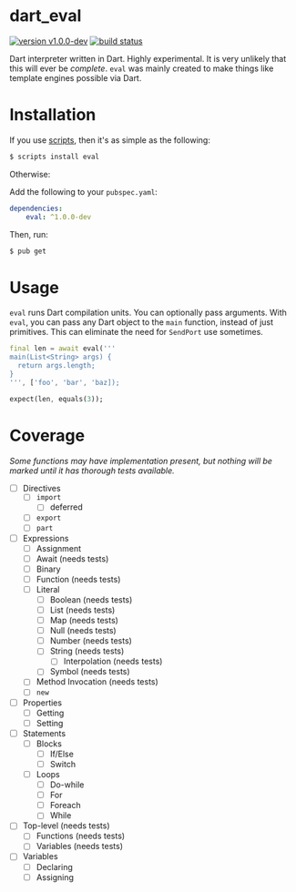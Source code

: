 # dart_eval

[![version v1.0.0-dev](https://img.shields.io/badge/pub-v1.0.0--dev-red.svg)](https://pub.dartlang.org/packages/eval)
[![build status](https://travis-ci.org/thosakwe/dart_eval.svg)](https://travis-ci.org/thosakwe/dart_eval)

Dart interpreter written in Dart. Highly experimental. It is very unlikely that this will ever be *complete*.
`eval` was mainly created to make things like template engines possible via Dart.

# Installation
If you use [scripts](https://github.com/thosakwe/dart_scripts), then it's as simple as the following:

```bash
$ scripts install eval
```

Otherwise:

Add the following to your `pubspec.yaml`:

```yaml
dependencies:
    eval: ^1.0.0-dev
```

Then, run:

```bash
$ pub get
```

# Usage
`eval` runs Dart compilation units. You can optionally pass arguments. With `eval`, you can pass any
Dart object to the `main` function, instead of just primitives. This can eliminate the need for
`SendPort` use sometimes.

```dart
final len = await eval('''
main(List<String> args) {
  return args.length;
}
''', ['foo', 'bar', 'baz]);

expect(len, equals(3));
```

# Coverage
*Some functions may have implementation present, but nothing will be marked
until it has thorough tests available.*

* [ ] Directives
  * [ ] `import`
    * [ ] deferred
  * [ ] `export`
  * [ ] `part`
* [ ] Expressions
  * [ ] Assignment
  * [ ] Await (needs tests)
  * [ ] Binary
  * [ ] Function (needs tests)
  * [ ] Literal
    * [ ] Boolean (needs tests)
    * [ ] List (needs tests)
    * [ ] Map (needs tests)
    * [ ] Null (needs tests)
    * [ ] Number (needs tests)
    * [ ] String (needs tests)
      * [ ] Interpolation (needs tests)
    * [ ] Symbol (needs tests)
  * [ ] Method Invocation (needs tests)
  * [ ] `new`
* [ ] Properties
  * [ ] Getting
  * [ ] Setting
* [ ] Statements
  * [ ] Blocks
    * [ ] If/Else
    * [ ] Switch
  * [ ] Loops
    * [ ] Do-while
    * [ ] For
    * [ ] Foreach
    * [ ] While
* [ ] Top-level (needs tests)
  * [ ] Functions (needs tests)
  * [ ] Variables (needs tests)
* [ ] Variables
  * [ ] Declaring
  * [ ] Assigning